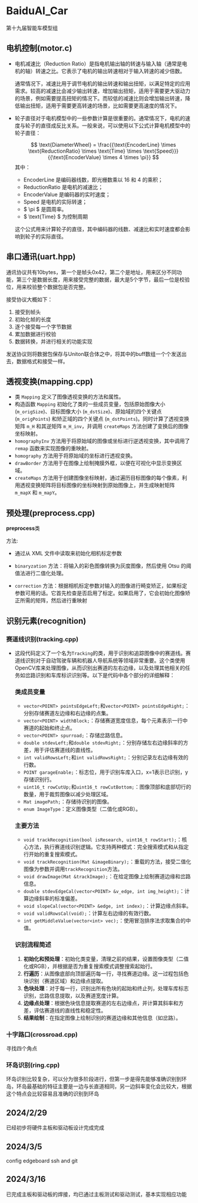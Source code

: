 # BaiduAI_Car
 第十九届智能车模型组

## 电机控制(motor.c)

- 电机减速比（Reduction Ratio）是指电机输出轴的转速与输入轴（通常是电机的轴）转速之比。它表示了电机的输出转速相对于输入转速的减少倍数。

  通常情况下，减速比用于调节电机的输出转速和输出扭矩，以满足特定的应用需求。较高的减速比会减少输出转速，增加输出扭矩，适用于需要更大驱动力的场景，例如需要提高扭矩的情况下。而较低的减速比则会增加输出转速，降低输出扭矩，适用于需要更高转速的场景，比如需要更高速度的情况下。

- 轮子直径对于电机模型中的一些参数计算是很重要的。通常情况下，电机的速度与轮子的直径成反比关系。一般来说，可以使用以下公式计算电机模型中的轮子直径：

  $$
  \text{DiameterWheel} = \frac{{\text{EncoderLine} \times \text{ReductionRatio} \times \text{Time} \times \text{Speed}}}{{\text{EncoderValue} \times 4 \times \pi}}
  $$
  其中：
  - $\text{EncoderLine}$ 是编码器线数，即光栅数乘以 16 和 4 的乘积；
  - $\text{ReductionRatio}$ 是电机的减速比；
  - $\text{EncoderValue}$ 是编码器的实时速度；
  - $\text{Speed}$ 是电机的实际转速；
  - $ \pi $​ 是圆周率。
  - $ \text{Time} $ 为控制周期
  
  这个公式用来计算轮子的直径，其中编码器的线数、减速比和实时速度都会影响到轮子的实际直径。

## 串口通讯(uart.hpp)

通讯协议共有10bytes，第一个是帧头0x42，第二个是地址，用来区分不同功能，第三个是数据长度，用来接受完整的数据，最大是5个字节，最后一位是校验位，用来校验整个数据包是否完整。

接受协议大概如下：

1. 接受到帧头
2. 初始化帧的长度
3. 逐个接受每一个字节数据
4. 累加数据进行校验
5. 数据转换，并进行相关的功能实现

发送协议则将数据包保存与Uniton联合体之中，将其中的buff数组一个个发送出去，数据格式和接受一样。



## 透视变换(mapping.cpp)

- 类 `Mapping` 定义了图像透视变换的方法和属性。
- 构造函数 `Mapping` 初始化了类的一些成员变量，包括原始图像大小 (`m_origSize`)、目标图像大小 (`m_dstSize`)、原始域的四个关键点 (`m_origPoints`) 和矫正域的四个关键点 (`m_dstPoints`)。同时计算了透视变换矩阵 `m_H` 和其逆矩阵 `m_H_inv`，并调用 `createMaps` 方法创建了变换后的图像坐标映射。
- `homographyInv` 方法用于将原始域的图像或坐标进行逆透视变换，其中调用了 `remap` 函数来实现图像的重映射。
- `homography` 方法用于将原始域的坐标进行透视变换。
- `drawBorder` 方法用于在图像上绘制掩膜外框，以便在可视化中显示变换区域。
- `createMaps` 方法用于创建图像坐标映射，通过遍历目标图像的每个像素，利用透视变换矩阵将目标图像的坐标映射到原始图像上，并生成映射矩阵 `m_mapX` 和 `m_mapY`。

## 预处理(preprocess.cpp)

**preprocess**类

方法:

- 通过从 XML 文件中读取来初始化相机标定参数

- `binaryzation` 方法：将输入的彩色图像转换为灰度图像，然后使用 Otsu 的阈值法进行二值化处理。

- `correction` 方法：根据相机标定参数对输入的图像进行畸变矫正，如果标定参数可用的话。它首先检查是否启用了标定。如果启用了，它会初始化图像矫正所需的矩阵，然后进行重映射

## 识别元素(recognition)



### 赛道线识别(tracking.cpp)

- 这段代码定义了一个名为`Tracking`的类，用于识别和追踪图像中的赛道线。赛道线识别对于自动驾驶车辆和机器人导航系统等领域非常重要。这个类使用OpenCV库来处理图像，从而识别出赛道的左右边缘，以及处理其他相关的任务如岔路识别和车库标识识别等。以下是代码中各个部分的详细解释：

  ### 类成员变量
  - `vector<POINT> pointsEdgeLeft;`和`vector<POINT> pointsEdgeRight;`：分别存储赛道左边缘和右边缘的点集。
  - `vector<POINT> widthBlock;`：存储赛道宽度信息，每个元素表示一行中赛道的起始和终止点。
  - `vector<POINT> spurroad;`：存储岔路信息。
  - `double stdevLeft;`和`double stdevRight;`：分别存储左右边缘斜率的方差，用于评估赛道线的直线性。
  - `int validRowsLeft;`和`int validRowsRight;`：分别记录左右边缘有效的行数。
  - `POINT garageEnable;`：标志位，用于识别车库入口，x=1表示已识别，y存储识别行。
  - `uint16_t rowCutUp;`和`uint16_t rowCutBottom;`：图像顶部和底部切行的数量，用于裁剪图像以减少处理区域。
  - `Mat imagePath;`：存储待识别的图像。
  - `enum ImageType`：定义图像类型（二值化或RGB）。

  ### 主要方法
  - `void trackRecognition(bool isResearch, uint16_t rowStart);`：核心方法，执行赛道线识别逻辑。它支持两种模式：完全搜索模式和从指定行开始的重复搜索模式。
  - `void trackRecognition(Mat &imageBinary);`：重载的方法，接受二值化图像为参数并调用`trackRecognition`方法。
  - `void drawImage(Mat &trackImage);`：在给定图像上绘制赛道边缘和岔路信息。
  - `double stdevEdgeCal(vector<POINT> &v_edge, int img_height);`：计算边缘斜率的标准偏差。
  - `void slopeCal(vector<POINT> &edge, int index);`：计算边缘点斜率。
  - `void validRowsCal(void);`：计算左右边缘的有效行数。
  - `int getMiddleValue(vector<int> vec);`：使用冒泡排序法求取集合的中值。

  ### 识别流程简述
  1. **初始化和预处理**：初始化类变量，清理之前的结果，设置图像类型（二值化或RGB），并根据是否为重复搜索模式调整搜索起始行。
  2. **行遍历**：从图像底部向顶部遍历每一行，寻找赛道边缘。这一过程包括色块识别（赛道区域）和边缘点提取。
  3. **色块处理**：对于每一行，识别出所有色块的起始和终止列，处理车库标志识别，岔路信息提取，以及赛道宽度计算。
  4. **边缘点处理**：根据色块信息提取赛道的左右边缘点，并计算其斜率和方差，评估赛道线的直线性和稳定性。
  5. **结果绘制**：在指定图像上绘制识别的赛道边缘和其他信息（如岔路）。




### 十字路口(crossroad.cpp)

寻找四个角点



### 环岛识别(ring.cpp)

环岛识别比较复杂，可以分为很多阶段进行，但第一步是得先能够准确识别到环岛，环岛最基础的特征主要是一边与长直道相同，另一边斜率变化会比较大，根据这个特点会比较容易且准确的识别到环岛





## 2024/2/29

已经初步将硬件主板和驱动板设计完成完成


## 2024/3/5

config edgeboard ssh and git 

## 2024/3/16

已完成主板和驱动板的焊接，均已通过主板测试和驱动测试，基本实现相应功能

